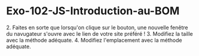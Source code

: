 # Exo-102-JS-Introduction-au-BOM

[comment]: <> (1. Commencez par ajouter un bouton dans votre code HTML, soit directement dans le fichier, soit en utilisant JS !)
2. Faites en sorte que lorsqu'on clique sur le bouton, une nouvelle fenêtre du navugateur s'ouvre avec le lien de votre site préféré !
3. Modifiez la taille avec la méthode adéquate.
4. Modifiez l'emplacement avec la méthode adéquate.

[comment]: <> (5. Créez un deuxième bouton)

[comment]: <> (6. Faites en sorte que le deuxième bouton ferme la fenêtre que vous avez créée.)
